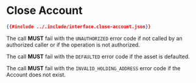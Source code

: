 # Close Account

```json
{{#include ../.include/interface.close-account.json}}
```

The call **MUST** fail with the `UNAUTHORIZED` error code if not called by an authorized
caller or if the operation is not authorized.

The call **MUST** fail with the `DEFAULTED` error code if the asset is defaulted.

The call **MUST** fail with the `INVALID_HOLDING_ADDRESS` error code if the Account
does not exist.
